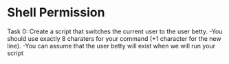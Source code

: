 # Shell Permission
Task 0:
        Create a script that switches the current user to the user betty.
        -You should use exactly 8 charaters for your command (+1 character for the new line). 
        -You can assume that the user betty will exist when we will run your script
